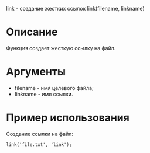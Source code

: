 link - создание жестких ссылок
    link(filename, linkname)

Описание
========

Функция создает жесткую ссылку на файл.

Аргументы
=========

* filename - имя целевого файла;
* linkname - имя ссылки.

Пример использования
====================

Создание ссылки на файл:

    link('file.txt', 'link');
